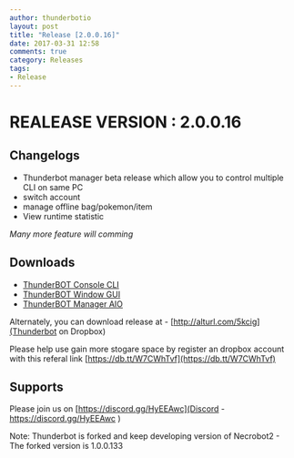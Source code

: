 ```yaml
---
author: thunderbotio
layout: post
title: "Release [2.0.0.16]"
date: 2017-03-31 12:58
comments: true
category: Releases
tags:
- Release
---
```


# REALEASE VERSION : 2.0.0.16

## Changelogs
- Thunderbot manager beta release which allow you to control multiple CLI on same PC
- switch account
- manage offline bag/pokemon/item
- View runtime statistic

*Many more feature will comming*

## Downloads
- [ThunderBOT Console CLI](/releases/2.0.0.16/ThunderBOT.CLI.zip)
- [ThunderBOT Window GUI](/releases/2.0.0.16/ThunderBOT.Win.zip)
- [ThunderBOT Manager AIO](/releases/2.0.0.16/ThunderBOT.Manager.zip)

Alternately, you can download release at - [http://alturl.com/5kcig](Thunderbot on Dropbox)

Please help use gain more stogare space by register an dropbox account with this referal link [https://db.tt/W7CWhTvf](https://db.tt/W7CWhTvf)

## Supports

Please join us on [https://discord.gg/HyEEAwc](Discord - https://discord.gg/HyEEAwc )

Note: Thunderbot is forked and keep developing version of Necrobot2 - The forked version is 1.0.0.133

